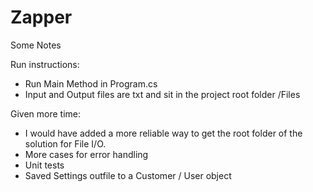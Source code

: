# Zapper

Some Notes

Run instructions:
- Run Main Method in Program.cs
- Input and Output files are txt and sit in the project root folder /Files

Given more time:
- I would have added a more reliable way to get the root folder of the solution for File I/O.
- More cases for error handling
- Unit tests
- Saved Settings outfile to a Customer / User object 
